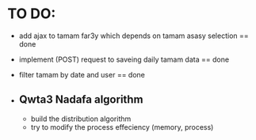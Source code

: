 # TO DO:
 - add ajax to tamam far3y which depends on tamam asasy selection == done
 - implement (POST) request to  saveing daily tamam data == done
 - filter tamam by date and user == done

 - ## Qwta3 Nadafa algorithm
    - build the distribution algorithm
    - try to modify the process effeciency (memory, process) 
 

